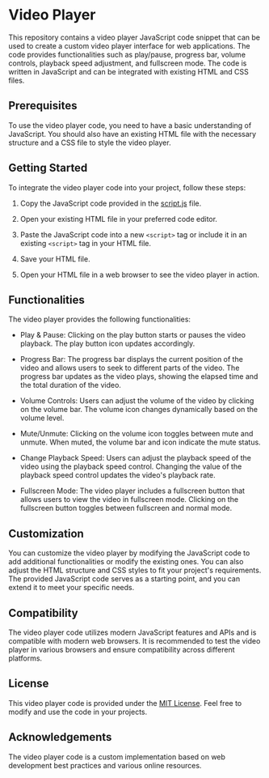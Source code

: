 # Video Player

This repository contains a video player JavaScript code snippet that can be used to create a custom video player interface for web applications. The code provides functionalities such as play/pause, progress bar, volume controls, playback speed adjustment, and fullscreen mode. The code is written in JavaScript and can be integrated with existing HTML and CSS files.

## Prerequisites

To use the video player code, you need to have a basic understanding of JavaScript. You should also have an existing HTML file with the necessary structure and a CSS file to style the video player.

## Getting Started

To integrate the video player code into your project, follow these steps:

1. Copy the JavaScript code provided in the [script.js](script.js) file.

2. Open your existing HTML file in your preferred code editor.

3. Paste the JavaScript code into a new `<script>` tag or include it in an existing `<script>` tag in your HTML file.

4. Save your HTML file.

5. Open your HTML file in a web browser to see the video player in action.

## Functionalities

The video player provides the following functionalities:

- Play & Pause: Clicking on the play button starts or pauses the video playback. The play button icon updates accordingly.

- Progress Bar: The progress bar displays the current position of the video and allows users to seek to different parts of the video. The progress bar updates as the video plays, showing the elapsed time and the total duration of the video.

- Volume Controls: Users can adjust the volume of the video by clicking on the volume bar. The volume icon changes dynamically based on the volume level.

- Mute/Unmute: Clicking on the volume icon toggles between mute and unmute. When muted, the volume bar and icon indicate the mute status.

- Change Playback Speed: Users can adjust the playback speed of the video using the playback speed control. Changing the value of the playback speed control updates the video's playback rate.

- Fullscreen Mode: The video player includes a fullscreen button that allows users to view the video in fullscreen mode. Clicking on the fullscreen button toggles between fullscreen and normal mode.

## Customization

You can customize the video player by modifying the JavaScript code to add additional functionalities or modify the existing ones. You can also adjust the HTML structure and CSS styles to fit your project's requirements. The provided JavaScript code serves as a starting point, and you can extend it to meet your specific needs.

## Compatibility

The video player code utilizes modern JavaScript features and APIs and is compatible with modern web browsers. It is recommended to test the video player in various browsers and ensure compatibility across different platforms.

## License

This video player code is provided under the [MIT License](LICENSE). Feel free to modify and use the code in your projects.

## Acknowledgements

The video player code is a custom implementation based on web development best practices and various online resources.
